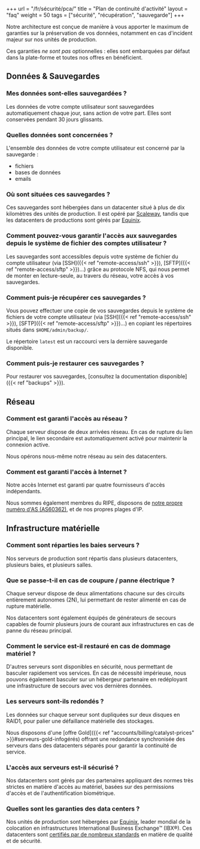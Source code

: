+++
url = "/fr/sécurité/pca/"
title = "Plan de continuité d'activité"
layout = "faq"
weight = 50
tags = ["sécurité", "récupération", "sauvegarde"]
+++

Notre architecture est conçue de manière à vous apporter le maximum de garanties sur la préservation de vos données, notamment en cas d'incident majeur sur nos unités de production.

Ces garanties *ne sont pas* optionnelles : elles sont embarquées par défaut dans la plate-forme et toutes nos offres en bénéficient.

## Données & Sauvegardes

### Mes données sont-elles sauvegardées ?

Les données de votre compte utilisateur sont sauvegardées automatiquement chaque jour, sans action de votre part. Elles sont conservées pendant 30 jours glissants.

### Quelles données sont concernées ?

L'ensemble des données de votre compte utilisateur est concerné par la sauvegarde :

- fichiers
- bases de données
- emails

### Où sont situées ces sauvegardes ?

Ces sauvegardes sont hébergées dans un datacenter situé à plus de dix kilomètres des unités de production. Il est opéré par [Scaleway](https://www.scaleway.com/en/datacenter/), tandis que les datacenters de productions sont gérés par [Equinix](https://www.equinix.com/).

### Comment pouvez-vous garantir l'accès aux sauvegardes depuis le système de fichier des comptes utilisateur ?

Les sauvegardes sont accessibles depuis votre système de fichier du compte utilisateur (via [SSH]({{< ref "remote-access/ssh" >}}), [SFTP]({{< ref "remote-access/sftp" >}})…) grâce au protocole NFS, qui nous permet de monter en lecture-seule, au travers du réseau, votre accès à vos sauvegardes.

### Comment puis-je récupérer ces sauvegardes ?

Vous pouvez effectuer une copie de vos sauvegardes depuis le système de fichiers de votre compte utilisateur (via [SSH]({{< ref "remote-access/ssh" >}}), [SFTP]({{< ref "remote-access/sftp" >}})…) en copiant les répertoires situés dans `$HOME/admin/backup/`.

Le répertoire `latest` est un raccourci vers la dernière sauvegarde disponible.

### Comment puis-je restaurer ces sauvegardes ?

Pour restaurer vos sauvegardes, [consultez la documentation disponible]({{< ref "backups" >}}).

## Réseau

### Comment est garanti l'accès au réseau ?

Chaque serveur dispose de deux arrivées réseau. En cas de rupture du lien principal, le lien secondaire est automatiquement activé pour maintenir la connexion active.

Nous opérons nous-même notre réseau au sein des datacenters.

### Comment est garanti l'accès à Internet ?

Notre accès Internet est garanti par quatre fournisseurs d'accès indépendants.

Nous sommes également membres du RIPE, disposons de [notre propre numéro d'AS (AS60362)](https://bgpview.io/asn/60362), et de nos propres plages d'IP.

## Infrastructure matérielle

### Comment sont réparties les baies serveurs ?

Nos serveurs de production sont répartis dans plusieurs datacenters, plusieurs baies, et plusieurs salles.

### Que se passe-t-il en cas de coupure / panne électrique ?

Chaque serveur dispose de deux alimentations chacune sur des circuits entièrement autonomes (2N), lui permettant de rester alimenté en cas de rupture matérielle.

Nos datacenters sont également équipés de générateurs de secours capables de fournir plusieurs jours de courant aux infrastructures en cas de panne du réseau principal.

### Comment le service est-il restauré en cas de dommage matériel ?

D'autres serveurs sont disponibles en sécurité, nous permettant de basculer rapidement vos services. En cas de nécessité impérieuse, nous pouvons également basculer sur un hébergeur partenaire en redéployant une infrastructure de secours avec vos dernières données.

### Les serveurs sont-ils redondés ?

Les données sur chaque serveur sont dupliquées sur deux disques en RAID1, pour palier une défaillance matérielle des stockages.

Nous disposons d'une [offre Gold]({{< ref "accounts/billing/catalyst-prices" >}}#serveurs-gold-infogérés) offrant une redondance synchronisée des serveurs dans des datacenters séparés pour garantir la continuité de service.

### L'accès aux serveurs est-il sécurisé ?

Nos datacenters sont gérés par des partenaires appliquant des normes très strictes en matière d'accès au matériel, basées sur des permissions d'accès et de l'authentification biométrique.

### Quelles sont les garanties des data centers ?

Nos unités de production sont hébergées par [Equinix](https://www.equinix.com/data-centers/colocation/), leader mondial de la colocation en infrastructures International Business Exchange™ (IBX®). Ces datacenters sont [certifiés par de nombreux standards](https://www.equinix.com/data-centers/design/standards-compliance/) en matière de qualité et de sécurité.
